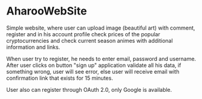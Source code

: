# AharooWebSite

Simple website, where user can upload image (beautiful art) with comment, register and in his account profile check prices of the popular cryptocurrencies and check current season animes with additional information and links.

When user try to register, he needs to enter email, password and username. After user clicks on button "sign up" application validate all his data, if something wrong, user will see error, else user will receive email with confirmation link that exists for 15 minutes.

User also can register through OAuth 2.0, only Google is available.




